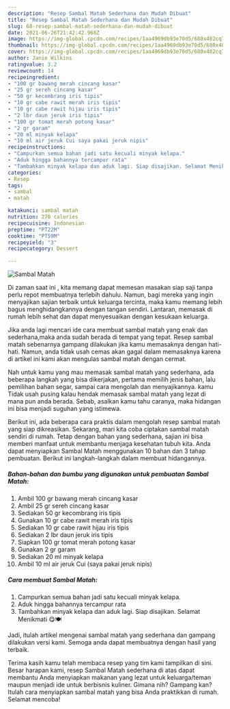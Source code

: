 ```yaml
---
description: "Resep Sambal Matah Sederhana dan Mudah Dibuat"
title: "Resep Sambal Matah Sederhana dan Mudah Dibuat"
slug: 68-resep-sambal-matah-sederhana-dan-mudah-dibuat
date: 2021-06-26T21:42:42.968Z
image: https://img-global.cpcdn.com/recipes/1aa4969db93e70d5/680x482cq70/sambal-matah-foto-resep-utama.jpg
thumbnail: https://img-global.cpcdn.com/recipes/1aa4969db93e70d5/680x482cq70/sambal-matah-foto-resep-utama.jpg
cover: https://img-global.cpcdn.com/recipes/1aa4969db93e70d5/680x482cq70/sambal-matah-foto-resep-utama.jpg
author: Janie Wilkins
ratingvalue: 3.2
reviewcount: 14
recipeingredient:
- "100 gr bawang merah cincang kasar"
- "25 gr sereh cincang kasar"
- "50 gr kecombrang iris tipis"
- "10 gr cabe rawit merah iris tipis"
- "10 gr cabe rawit hijau iris tipis"
- "2 lbr daun jeruk iris tipis"
- "100 gr tomat merah potong kasar"
- "2 gr garam"
- "20 ml minyak kelapa"
- "10 ml air jeruk Cui saya pakai jeruk nipis"
recipeinstructions:
- "Campurkan semua bahan jadi satu kecuali minyak kelapa."
- "Aduk hingga bahannya tercampur rata"
- "Tambahkan minyak kelapa dan aduk lagi. Siap disajikan. Selamat Menikmati 😋🍽️"
categories:
- Resep
tags:
- sambal
- matah

katakunci: sambal matah 
nutrition: 270 calories
recipecuisine: Indonesian
preptime: "PT22M"
cooktime: "PT59M"
recipeyield: "3"
recipecategory: Dessert

---
```



![Sambal Matah](https://img-global.cpcdn.com/recipes/1aa4969db93e70d5/680x482cq70/sambal-matah-foto-resep-utama.jpg)

Di zaman  saat ini , kita memang dapat memesan masakan siap saji tanpa perlu repot membuatnya terlebih dahulu. Namun, bagi mereka yang ingin menyajikan sajian terbaik untuk keluarga tercinta, maka kamu memang lebih bagus menghidangkannya dengan tangan sendiri. Lantaran, memasak di rumah lebih sehat dan dapat menyesuaikan dengan kesukaan keluarga.

Jika anda lagi mencari ide cara membuat sambal matah yang enak dan sederhana,maka anda sudah berada di tempat yang tepat. Resep sambal matah  sebenarnya gampang dilakukan jika kamu memasaknya dengan hati-hati. Namun, anda tidak usah cemas akan gagal dalam memasaknya 
karena di artikel ini kami akan mengulas sambal matah dengan cermat.  



Nah untuk kamu yang mau memasak sambal matah yang sederhana, ada beberapa langkah yang bisa dikerjakan, pertama memilih jenis bahan, lalu pemilihan bahan segar, sampai cara mengolah dan menyajikannya. kamu Tidak usah pusing kalau hendak memasak sambal matah yang lezat di mana pun anda berada. Sebab, asalkan kamu  tahu caranya, maka hidangan ini bisa menjadi suguhan yang istimewa.

Berikut ini, ada beberapa cara praktis  dalam mengolah resep sambal matah yang siap dikreasikan. Sekarang, mari kita coba ciptakan sambal matah sendiri di rumah. Tetap dengan bahan yang sederhana, sajian ini bisa memberi manfaat untuk membantu menjaga kesehatan tubuh kita. Anda dapat menyiapkan Sambal Matah menggunakan 10 bahan dan 3 tahap pembuatan. Berikut ini langkah-langkah dalam membuat hidangannya.

<!--inarticleads1-->

##### Bahan-bahan dan bumbu yang digunakan untuk pembuatan Sambal Matah:

1. Ambil 100 gr bawang merah cincang kasar
1. Ambil 25 gr sereh cincang kasar
1. Sediakan 50 gr kecombrang iris tipis
1. Gunakan 10 gr cabe rawit merah iris tipis
1. Sediakan 10 gr cabe rawit hijau iris tipis
1. Sediakan 2 lbr daun jeruk iris tipis
1. Siapkan 100 gr tomat merah potong kasar
1. Gunakan 2 gr garam
1. Sediakan 20 ml minyak kelapa
1. Ambil 10 ml air jeruk Cui (saya pakai jeruk nipis)




<!--inarticleads2-->

##### Cara membuat Sambal Matah:

1. Campurkan semua bahan jadi satu kecuali minyak kelapa.
1. Aduk hingga bahannya tercampur rata
1. Tambahkan minyak kelapa dan aduk lagi. Siap disajikan. Selamat Menikmati 😋🍽️




Jadi, itulah artikel mengenai  sambal matah  yang sederhana dan gampang dilakukan versi kami. Semoga anda dapat membuatnya dengan hasil yang terbaik. 

Terima kasih kamu telah membaca resep yang tim kami tampilkan di sini. Besar harapan kami, resep  Sambal Matah sederhana di atas dapat membantu Anda menyiapkan makanan yang lezat untuk keluarga/teman maupun menjadi ide untuk berbisnis kuliner. Gimana nih? Gampang kan? Itulah cara menyiapkan sambal matah yang bisa Anda praktikkan di rumah. Selamat mencoba!

